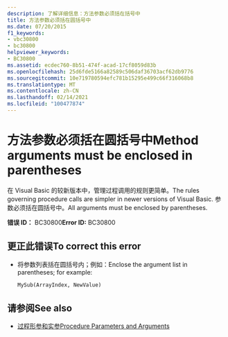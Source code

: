 ```yaml
---
description: 了解详细信息：方法参数必须括在括号中
title: 方法参数必须括在圆括号中
ms.date: 07/20/2015
f1_keywords:
- vbc30800
- bc30800
helpviewer_keywords:
- BC30800
ms.assetid: ecdec760-8b51-474f-acad-17cf8059d83b
ms.openlocfilehash: 25d6fde5166a82589c506daf36703acf62db9776
ms.sourcegitcommit: 10e719780594efc781b15295e499c66f316068b8
ms.translationtype: MT
ms.contentlocale: zh-CN
ms.lasthandoff: 02/14/2021
ms.locfileid: "100477874"
---
```

# <a name="method-arguments-must-be-enclosed-in-parentheses"></a><span data-ttu-id="ec625-103">方法参数必须括在圆括号中</span><span class="sxs-lookup"><span data-stu-id="ec625-103">Method arguments must be enclosed in parentheses</span></span>

<span data-ttu-id="ec625-104">在 Visual Basic 的较新版本中，管理过程调用的规则更简单。</span><span class="sxs-lookup"><span data-stu-id="ec625-104">The rules governing procedure calls are simpler in newer versions of Visual Basic.</span></span> <span data-ttu-id="ec625-105">参数必须括在圆括号中。</span><span class="sxs-lookup"><span data-stu-id="ec625-105">All arguments must be enclosed by parentheses.</span></span>

<span data-ttu-id="ec625-106">**错误 ID：** BC30800</span><span class="sxs-lookup"><span data-stu-id="ec625-106">**Error ID:** BC30800</span></span>

## <a name="to-correct-this-error"></a><span data-ttu-id="ec625-107">更正此错误</span><span class="sxs-lookup"><span data-stu-id="ec625-107">To correct this error</span></span>

- <span data-ttu-id="ec625-108">将参数列表括在圆括号内；例如：</span><span class="sxs-lookup"><span data-stu-id="ec625-108">Enclose the argument list in parentheses; for example:</span></span>

  ```vb
  MySub(ArrayIndex, NewValue)
  ```

## <a name="see-also"></a><span data-ttu-id="ec625-109">请参阅</span><span class="sxs-lookup"><span data-stu-id="ec625-109">See also</span></span>

- [<span data-ttu-id="ec625-110">过程形参和实参</span><span class="sxs-lookup"><span data-stu-id="ec625-110">Procedure Parameters and Arguments</span></span>](../programming-guide/language-features/procedures/procedure-parameters-and-arguments.md)
